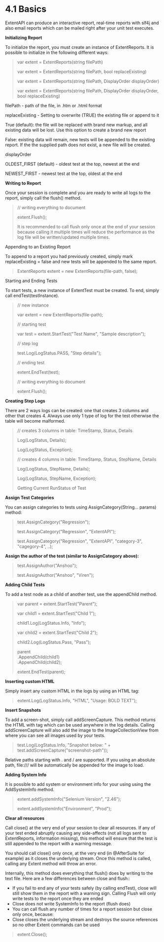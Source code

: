 # 4.1 Basics

ExtentAPI can produce an interactive report, real-time reports with slf4j and also email reports which can be mailed right after your unit test executes.

**Initializing Report**    


To initialize the report, you must create an instance of ExtentReports. It is possible to initialize in the following different ways:

> var extent = ExtentReports\(string filePath\)
>
> var extent = ExtentReports\(string filePath, bool replaceExisting\)
>
> var extent = ExtentReports\(string filePath, DisplayOrder displayOrder\)
>
> var extent = ExtentReports\(string filePath, DisplayOrder displayOrder, bool replaceExisting\)

filePath - path of the file, in .htm or .html format

replaceExisting - Setting to overwrite \(TRUE\) the existing file or append to it

True \(default\): the file will be replaced with brand new markup, and all existing data will be lost. Use this option to create a brand new report

False: existing data will remain, new tests will be appended to the existing report. If the the supplied path does not exist, a new file will be created.

displayOrder

OLDEST\_FIRST \(default\) - oldest test at the top, newest at the end

NEWEST\_FIRST - newest test at the top, oldest at the end

**Writing to Report**    


Once your session is complete and you are ready to write all logs to the report, simply call the flush\(\) method.

> // writing everything to document
>
> extent.Flush\(\);
>
> It is recommended to call flush only once at the end of your session because calling it multiple times will reduce the performance as the log file will be written/updated multiple times.

Appending to an Existing Report

To append to a report you had previously created, simply mark replaceExisting = false and new tests will be appended to the same report.

> ExtentReports extent = new ExtentReports\(file-path, false\);

Starting and Ending Tests

To start tests, a new instance of ExtentTest must be created. To end, simply call endTest\(testInstance\).

> // new instance
>
> var extent = new ExtentReports\(file-path\);
>
> // starting test
>
> var test = extent.StartTest\("Test Name", "Sample description"\);
>
> // step log
>
> test.Log\(LogStatus.PASS, "Step details"\);
>
> // ending test
>
> extent.EndTest\(test\);
>
> // writing everything to document
>
> extent.Flush\(\);

**Creating Step Logs**    


There are 2 ways logs can be created: one that creates 3 columns and other that creates 4. Always use only 1 type of log for the test otherwise the table will become malformed.

> // creates 3 columns in table: TimeStamp, Status, Details
>
> Log\(LogStatus, Details\);
>
> Log\(LogStatus, Exception\);
>
> // creates 4 columns in table: TimeStamp, Status, StepName, Details
>
> Log\(LogStatus, StepName, Details\);
>
> Log\(LogStatus, StepName, Exception\);
>
> Getting Current RunStatus of Test

**Assign Test Categories**    


You can assign categories to tests using AssignCategory\(String... params\) method:

> test.AssignCategory\("Regression"\);
>
> test.AssignCategory\("Regression", "ExtentAPI"\);
>
> test.AssignCategory\("Regression", "ExtentAPI", "category-3", "cagegory-4", ..\);

**Assign the author of the test \(similar to AssignCategory above\):**    


> test.AssignAuthor\("Anshoo"\);
>
> test.AssignAuthor\("Anshoo", "Viren"\);

**Adding Child Tests**    


To add a test node as a child of another test, use the appendChild method.

> var parent = extent.StartTest\("Parent"\);
>
> var child1 = extent.StartTest\("Child 1"\);
>
> child1.Log\(LogStatus.Info, "Info"\);
>
> var child2 = extent.StartTest\("Child 2"\);
>
> child2.Log\(LogStatus.Pass, "Pass"\);
>
> parent  
> .AppendChild\(child1\)  
> .AppendChild\(child2\);
>
> extent.EndTest\(parent\);

**Inserting custom HTML**    


Simply insert any custom HTML in the logs by using an HTML tag:

> extent.Log\(LogStatus.Info, "HTML", "Usage: BOLD TEXT"\);

**Insert Snapshots**    


To add a screen-shot, simply call addScreenCapture. This method returns the HTML with tag which can be used anywhere in the log details. Calling addScreenCapture will also add the image to the ImageCollectionView from where you can see all images used by your tests.

> test.Log\(LogStatus.Info, "Snapshot below: " + test.addScreenCapture\("screenshot-path"\)\);

Relative paths starting with . and / are supported. If you using an absolute path, file:/// will be automatically be appended for the image to load.

**Adding System Info**    


It is possible to add system or environment info for your using using the AddSystemInfo method.

> extent.addSystemInfo\("Selenium Version", "2.46"\);
>
> extent.addSystemInfo\("Environment", "Prod"\);

**Clear all resources**    


Call close\(\) at the very end of your session to clear all resources. If any of your test ended abruptly causing any side-affects \(not all logs sent to ExtentReports, information missing\), this method will ensure that the test is still appended to the report with a warning message.

You should call close\(\) only once, at the very end \(in @AfterSuite for example\) as it closes the underlying stream. Once this method is called, calling any Extent method will throw an error.

Internally, this method does everything that flush\(\) does by writing to the text file. Here are a few differences between close and flush::

* If you fail to end any of your tests safely \(by calling endTest\), close will still show them in the report with a warning sign. Calling Flush will only write tests to the report once they are ended
* Close does not write SystemInfo to the report \(flush does\)
* You can call flush any number of times for a report session but close only once, because:
* Close closes the underlying stream and destroys the source references so no other Extent commands can be used

> extent.Close\(\);

